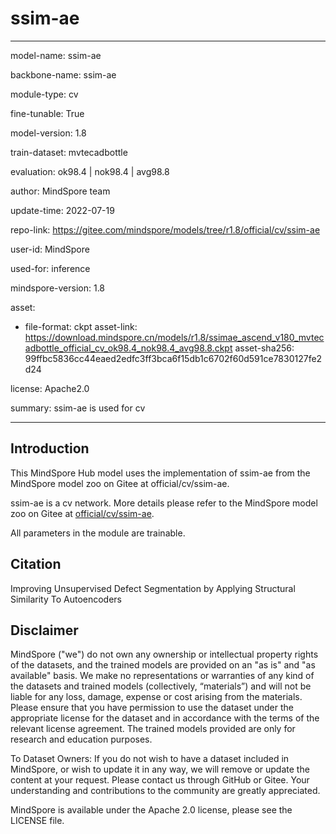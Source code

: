 # ssim-ae

---

model-name: ssim-ae

backbone-name: ssim-ae

module-type: cv

fine-tunable: True

model-version: 1.8

train-dataset: mvtecadbottle

evaluation: ok98.4 | nok98.4 | avg98.8

author: MindSpore team

update-time: 2022-07-19

repo-link: <https://gitee.com/mindspore/models/tree/r1.8/official/cv/ssim-ae>

user-id: MindSpore

used-for: inference

mindspore-version: 1.8

asset:

-
    file-format: ckpt
    asset-link: <https://download.mindspore.cn/models/r1.8/ssimae_ascend_v180_mvtecadbottle_official_cv_ok98.4_nok98.4_avg98.8.ckpt>
    asset-sha256: 99ffbc5836cc44eaed2edfc3ff3bca6f15db1c6702f60d591ce7830127fe2d24

license: Apache2.0

summary: ssim-ae is used for cv

---

## Introduction

This MindSpore Hub model uses the implementation of ssim-ae from the MindSpore model zoo on Gitee at official/cv/ssim-ae.

ssim-ae is a cv network. More details please refer to the MindSpore model zoo on Gitee at [official/cv/ssim-ae](https://gitee.com/mindspore/models/blob/r1.8/official/cv/ssim-ae/README_CN.md).

All parameters in the module are trainable.

## Citation

Improving Unsupervised Defect Segmentation by Applying Structural Similarity To Autoencoders

## Disclaimer

MindSpore ("we") do not own any ownership or intellectual property rights of the datasets, and the trained models are provided on an "as is" and "as available" basis. We make no representations or warranties of any kind of the datasets and trained models (collectively, “materials”) and will not be liable for any loss, damage, expense or cost arising from the materials. Please ensure that you have permission to use the dataset under the appropriate license for the dataset and in accordance with the terms of the relevant license agreement. The trained models provided are only for research and education purposes.

To Dataset Owners: If you do not wish to have a dataset included in MindSpore, or wish to update it in any way, we will remove or update the content at your request. Please contact us through GitHub or Gitee. Your understanding and contributions to the community are greatly appreciated.

MindSpore is available under the Apache 2.0 license, please see the LICENSE file.
